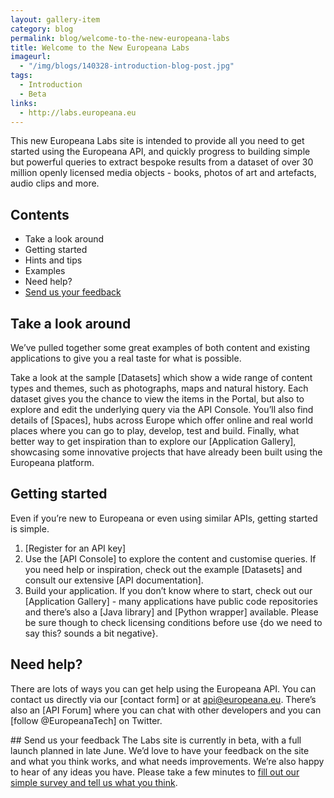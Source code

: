 ```yaml
---
layout: gallery-item
category: blog
permalink: blog/welcome-to-the-new-europeana-labs
title: Welcome to the New Europeana Labs
imageurl: 
  - "/img/blogs/140328-introduction-blog-post.jpg"
tags: 
  - Introduction
  - Beta
links:
  - http://labs.europeana.eu
---
```


This new Europeana Labs site is intended to provide all you need to get started using the Europeana API, and quickly progress to building simple but powerful queries to extract bespoke results from a dataset of over 30 million openly licensed media objects - books, photos of art and artefacts, audio clips and more.

## Contents
- Take a look around
- Getting started
- Hints and tips
- Examples
- Need help?
- <a href="#feedback">Send us your feedback</a>

## Take a look around
We’ve pulled together some great examples of both content and existing applications to give you a real taste for what is possible. 

Take a look at the sample [Datasets] which show a wide range of content types and themes, such as photographs, maps and natural history. Each dataset gives you the chance to view the items in the Portal, but also to explore and edit the underlying query via the API Console. You’ll also find details of [Spaces], hubs across Europe which offer online and real world places where you can go to play, develop, test and build. Finally, what better way to get inspiration than to explore our [Application Gallery], showcasing some innovative projects that have already been built using the Europeana platform.

## Getting started
Even if you’re new to Europeana or even using similar APIs, getting started is simple.
1. [Register for an API key]
2. Use the [API Console] to explore the content and customise queries. If you need help or inspiration, check out the example [Datasets] and consult our extensive [API documentation].
3. Build your application. If you don’t know where to start, check out our [Application Gallery] - many applications have public code repositories and there’s also a [Java library] and [Python wrapper] available. Please be sure though to check licensing conditions before use {do we need to say this? sounds a bit negative}.


## Need help?
There are lots of ways you can get help using the Europeana API. You can contact us directly via our [contact form] or at api@europeana.eu. There’s also an [API Forum] where you can chat with other developers and you can [follow @EuropeanaTech] on Twitter.

<a name="feedback">## Send us your feedback
The Labs site is currently in beta, with a full launch planned in late June. We’d love to have your feedback on the site and what you think works, and what needs improvements. We’re also happy to hear of any ideas you have.
Please take a few minutes to <a href="https://www.surveymonkey.com/s/392VRKG" title="Europeana Labs Beta site feedback">fill out our simple survey and tell us what you think</a>.
